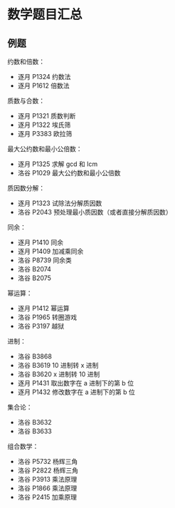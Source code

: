 # 数学题目汇总

## 例题

约数和倍数：

- 逐月 P1324 约数法
- 逐月 P1612 倍数法

质数与合数：

- 逐月 P1321 质数判断
- 逐月 P1322 埃氏筛
- 逐月 P3383 欧拉筛

最大公约数和最小公倍数：

- 逐月 P1325 求解 gcd 和 lcm
- 洛谷 P1029 最大公约数和最小公倍数

质因数分解：

- 逐月 P1323 试除法分解质因数
- 洛谷 P2043 预处理最小质因数（或者直接分解质因数）

同余：

- 逐月 P1410 同余
- 逐月 P1409 加减乘同余
- 洛谷 P8739 同余类
- 洛谷 B2074
- 洛谷 B2075

幂运算：

- 逐月 P1412 幂运算
- 洛谷 P1965 转圈游戏
- 洛谷 P3197 越狱

进制：

- 洛谷 B3868 
- 洛谷 B3619 10 进制转 x 进制
- 洛谷 B3620 x 进制转 10 进制
- 逐月 P1431 取出数字在 a 进制下的第 b 位
- 逐月 P1432 修改数字在 a 进制下的第 b 位

集合论：

- 洛谷 B3632
- 洛谷 B3633

组合数学：

- 洛谷 P5732 杨辉三角
- 洛谷 P2822 杨辉三角
- 洛谷 P3913 乘法原理
- 洛谷 P1866 乘法原理
- 洛谷 P2415 加乘原理
